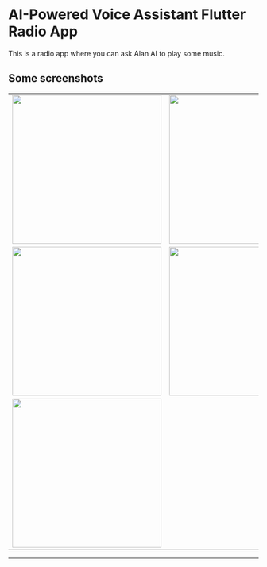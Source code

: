 # AI-Powered Voice Assistant Flutter Radio App

This is a radio app where you can ask Alan AI to play some music.

<!-- ![1](https://user-images.githubusercontent.com/51333268/134758556-38aecafb-e8b9-45ee-956d-70b3851a74be.PNG) -->


## Some screenshots

|                                      |                                      |
| ------------------------------------ | ------------------------------------ |
| <img src="https://user-images.githubusercontent.com/51333268/134758556-38aecafb-e8b9-45ee-956d-70b3851a74be.PNG"  width="300"/> | <img src="ss/ai2.png"  width="300"/> |
| <img src="ss/ai3.png" width="300"/>  | <img src="ss/ai4.png" width="300"/>  |
| <img src="ss/ai5.png" width="300"/>  |

---
